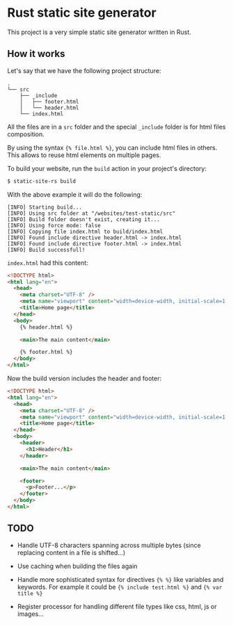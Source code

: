 # Rust static site generator

This project is a very simple static site generator written in Rust.

## How it works

Let's say that we have the following project structure:

```
.
└── src
    ├── _include
    │   ├── footer.html
    │   └── header.html
    └── index.html
```

All the files are in a `src` folder and the special `_include` folder is for html files composition.

By using the syntax `{% file.html %}`, you can include html files in others. This allows to reuse html elements on multiple pages.

To build your website, run the `build` action in your project's directory:

```bash
$ static-site-rs build
```

With the above example it will do the following:

```
[INFO] Starting build...
[INFO] Using src folder at "/websites/test-static/src"
[INFO] Build folder doesn't exist, creating it...
[INFO] Using force mode: false
[INFO] Copying file index.html to build/index.html
[INFO] Found include directive header.html -> index.html
[INFO] Found include directive footer.html -> index.html
[INFO] Build successfull!
```

`index.html` had this content:

```html
<!DOCTYPE html>
<html lang="en">
  <head>
    <meta charset="UTF-8" />
    <meta name="viewport" content="width=device-width, initial-scale=1.0" />
    <title>Home page</title>
  </head>
  <body>
    {% header.html %}

    <main>The main content</main>

    {% footer.html %}
  </body>
</html>
```

Now the build version includes the header and footer:

```html
<!DOCTYPE html>
<html lang="en">
  <head>
    <meta charset="UTF-8" />
    <meta name="viewport" content="width=device-width, initial-scale=1.0" />
    <title>Home page</title>
  </head>
  <body>
    <header>
      <h1>Header</h1>
    </header>

    <main>The main content</main>

    <footer>
      <p>Footer...</p>
    </footer>
  </body>
</html>
```

## TODO

- Handle UTF-8 characters spanning across multiple bytes (since replacing content in a file is shifted...)

- Use caching when building the files again

- Handle more sophisticated syntax for directives `{% %}` like variables and keywords. For example it could be `{% include test.html %}` and `{% var title %}`

- Register processor for handling different file types like css, html, js or images...
